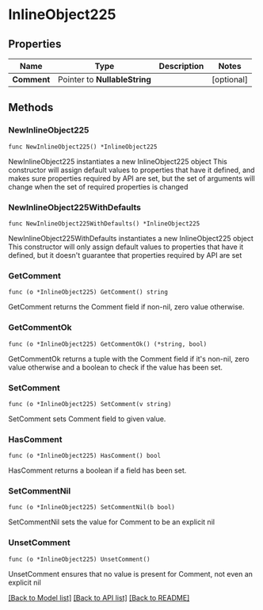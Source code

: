 # InlineObject225

## Properties

Name | Type | Description | Notes
------------ | ------------- | ------------- | -------------
**Comment** | Pointer to **NullableString** |  | [optional] 

## Methods

### NewInlineObject225

`func NewInlineObject225() *InlineObject225`

NewInlineObject225 instantiates a new InlineObject225 object
This constructor will assign default values to properties that have it defined,
and makes sure properties required by API are set, but the set of arguments
will change when the set of required properties is changed

### NewInlineObject225WithDefaults

`func NewInlineObject225WithDefaults() *InlineObject225`

NewInlineObject225WithDefaults instantiates a new InlineObject225 object
This constructor will only assign default values to properties that have it defined,
but it doesn't guarantee that properties required by API are set

### GetComment

`func (o *InlineObject225) GetComment() string`

GetComment returns the Comment field if non-nil, zero value otherwise.

### GetCommentOk

`func (o *InlineObject225) GetCommentOk() (*string, bool)`

GetCommentOk returns a tuple with the Comment field if it's non-nil, zero value otherwise
and a boolean to check if the value has been set.

### SetComment

`func (o *InlineObject225) SetComment(v string)`

SetComment sets Comment field to given value.

### HasComment

`func (o *InlineObject225) HasComment() bool`

HasComment returns a boolean if a field has been set.

### SetCommentNil

`func (o *InlineObject225) SetCommentNil(b bool)`

 SetCommentNil sets the value for Comment to be an explicit nil

### UnsetComment
`func (o *InlineObject225) UnsetComment()`

UnsetComment ensures that no value is present for Comment, not even an explicit nil

[[Back to Model list]](../README.md#documentation-for-models) [[Back to API list]](../README.md#documentation-for-api-endpoints) [[Back to README]](../README.md)


